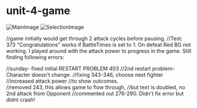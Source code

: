 # unit-4-game


![MainImage](https://jamesravenscroft/unit-4-game/assets/images/RPGtest.PNG)
![SelectionImage](https://jamesravenscroft/unit-4-game/assets/images/RPGtest2.PNG)


//game initially would get through 2 attack cycles before pausing.
//Test: 373 "Congratulations" works if BattleTimes is set to 1. On defeat Red BG not working.
I played around with the attack power to progress in the game. Still finding following errors:

//sunday- fixed  initial RESTART PROBLEM 403
//2nd restart problem- Character doesn't change.
//fixing 343-346, choose next fighter
//increased attack power
//to show outcomes.
<br>
//removed 243, this allows game to flow through, 
//but text is doubled, no 2nd attack from Opponent
//commented out 276-290. Didn't fix error but didnt crash!
